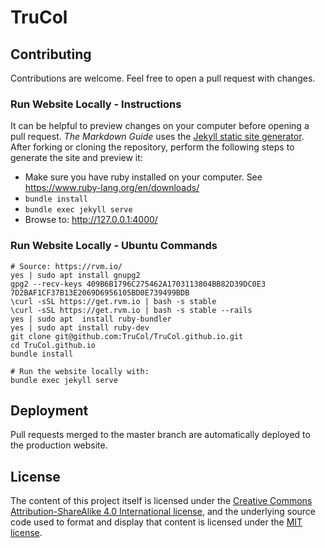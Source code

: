 # TruCol


## Contributing

Contributions are welcome. Feel free to open a pull request with changes.

### Run Website Locally - Instructions

It can be helpful to preview changes on your computer before opening a pull request. *The Markdown Guide* uses the [Jekyll static site generator](http://jekyllrb.com/). After forking or cloning the repository, perform the following steps to generate the site and preview it:

- Make sure you have ruby installed on your computer. See https://www.ruby-lang.org/en/downloads/
- `bundle install`
- `bundle exec jekyll serve`
- Browse to: http://127.0.0.1:4000/

### Run Website Locally - Ubuntu Commands
```
# Source: https://rvm.io/
yes | sudo apt install gnupg2
gpg2 --recv-keys 409B6B1796C275462A1703113804BB82D39DC0E3 7D2BAF1CF37B13E2069D6956105BD0E739499BDB
\curl -sSL https://get.rvm.io | bash -s stable
\curl -sSL https://get.rvm.io | bash -s stable --rails
yes | sudo apt  install ruby-bundler
yes | sudo apt install ruby-dev
git clone git@github.com:TruCol/TruCol.github.io.git
cd TruCol.github.io
bundle install

# Run the website locally with:
bundle exec jekyll serve
```

## Deployment

Pull requests merged to the master branch are automatically deployed to the production website.

## License

The content of this project itself is licensed under the [Creative Commons Attribution-ShareAlike 4.0 International license](https://creativecommons.org/licenses/by-sa/4.0/), and the underlying source code used to format and display that content is licensed under the [MIT license](LICENSE.txt).
